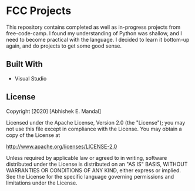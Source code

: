 # FCC Projects

This repository contains completed as well as in-progress projects from free-code-camp. I found my understanding of Python was shallow, and I need to become practical with the language. I decided to learn it bottom-up again, and do projects to get some good sense. 

## Built With

* Visual Studio

## License

Copyright [2020] [Abhishek E. Mandal]

Licensed under the Apache License, Version 2.0 (the "License"); you may not use this file except in compliance with the License. You may obtain a copy of the License at

http://www.apache.org/licenses/LICENSE-2.0

Unless required by applicable law or agreed to in writing, software distributed under the License is distributed on an "AS IS" BASIS, WITHOUT WARRANTIES OR CONDITIONS OF ANY KIND, either express or implied. See the License for the specific language governing permissions and limitations under the License.
